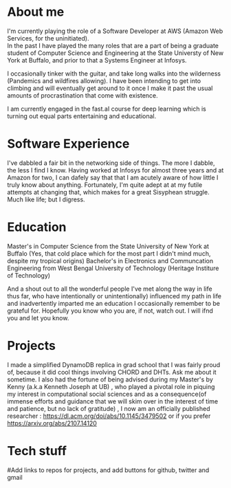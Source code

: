 # About me

I'm currently playing the role of a Software Developer at AWS (Amazon Web Services, for the uninitiated).  
In the past I have played the many roles that are a part of being a graduate student of Computer Science and Engineering at the State Universty of New York at Buffalo, and prior to that a Systems Engineer at Infosys.

I occasionally tinker with the guitar, and take long walks into the wilderness (Pandemics and wildfires allowing). I have been intending to get into climbing and will eventually get around to it once I make it past the usual amounts of procrastination that come with existence.

I am currently engaged in the fast.aI course for deep learning which is turning out equal parts entertaining and educational.

# Software Experience

I've dabbled a fair bit in the networking side of things. The more I dabble, the less I find I know.
Having worked at Infosys for almost three years and at Amazon for two, I can dafely say that that I am acutely aware of how little I truly know about anything. Fortunately, I'm quite adept at at my futile attempts at changing that, which makes for a great Sisyphean struggle. Much like life; but I digress.

# Education
Master's in Computer Science from the State University of New York at Buffalo (Yes, that cold place which for the most part I didn't mind much, despite my tropical origins)
Bachelor's in Electronics and Communcation Engineering from West Bengal University of Technology (Heritage Institure of Technology)

And a shout out to all the wonderful people I've met along the way in life thus far, who have intentionally or unintentionally) influenced my path in life and inadvertently imparted me an education I occasionally remember to be grateful for. Hopefully you know who you are, if not, watch out. I will ifnd you and let you know.

# Projects
I made a simplified DynamoDB replica in grad school that I was fairly proud of, because it did cool things involving CHORD and DHTs. Ask me about it sometime.
I also had the fortune of being advised during my Master's by Kenny (a.k.a Kenneth Joseph at UB) , who played a pivotal role in piquing my interest in computational social sciences and as a consequence(of immense efforts and guidance that we will skim over in the interest of time and patience, but no lack of gratitude) , I now am an officially published researcher : https://dl.acm.org/doi/abs/10.1145/3479502 or if you prefer https://arxiv.org/abs/2107.14120 


# Tech stuff


#Add links  to repos for projects, and add buttons for github, twitter and gmail

